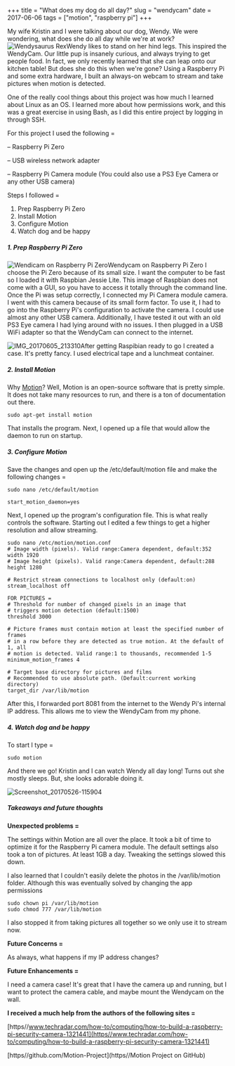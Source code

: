 +++
title = "What does my dog do all day?"
slug = "wendycam"
date = 2017-06-06
tags = ["motion", "raspberry pi"]
+++

My wife Kristin and I were talking about our dog, Wendy. We were wondering, what does she do all day while we're at work?
![Wendysaurus Rex](https//mikehelmers.com/wp-content/uploads/2017/03/wp-1490105239229.jpg)Wendy likes to stand on her hind legs.
This inspired the WendyCam. Our little pup is insanely curious, and always trying to get people food. In fact, we only recently learned that she can leap onto our kitchen table! But does she do this when we're gone? Using a Raspberry Pi and some extra hardware, I built an always-on webcam to stream and take pictures when motion is detected.

One of the really cool things about this project was how much I learned about Linux as an OS. I learned more about how permissions work, and this was a great exercise in using Bash, as I did this entire project by logging in through SSH.

For this project I used the following =

&#8211; Raspberry Pi Zero

&#8211; USB wireless network adapter

&#8211; Raspberry Pi Camera module (You could also use a PS3 Eye Camera or any other USB camera)

Steps I followed =

1. Prep Raspberry Pi Zero
2. Install Motion
3. Configure Motion
4. Watch dog and be happy

##### **1. Prep Raspberry Pi Zero**
![Wendicam on Raspberry Pi Zero](https//mikehelmers.com/wp-content/uploads/2017/03/wp-1490186151252.jpg)Wendycam on Raspberry Pi Zero
I choose the Pi Zero because of its small size. I want the computer to be fast so I loaded it with Raspbian Jessie Lite. This image of Raspbian does not come with a GUI, so you have to access it totally through the command line. Once the Pi was setup correctly, I connected my Pi Camera module camera. I went with this camera because of its small form factor. To use it, I had to go into the Raspberry Pi's configuration to activate the camera. I could use almost any other USB camera. Additionally, I have tested it out with an old PS3 Eye camera I had lying around with no issues. I then plugged in a USB WiFi adapter so that the WendyCam can connect to the internet.

![IMG_20170605_213310](https//mikehelmers.com/wp-content/uploads/2017/06/img_20170605_213310.jpg)After getting Raspibian ready to go I created a case. It's pretty fancy. I used electrical tape and a lunchmeat container.

 

 

##### **2. Install Motion**

Why [Motion](https//github.com/Motion-Project)? Well, Motion is an open-source software that is pretty simple. It does not take many resources to run, and there is a ton of documentation out there.

    sudo apt-get install motion

That installs the program. Next, I opened up a file that would allow the daemon to run on startup.

##### **3. Configure Motion**

Save the changes and open up the /etc/default/motion file and make the following changes =

    sudo nano /etc/default/motion
    
    start_motion_daemon=yes

Next, I opened up the program's configuration file. This is what really controls the software. Starting out I edited a few things to get a higher resolution and allow streaming.

    sudo nano /etc/motion/motion.conf
    # Image width (pixels). Valid range:Camera dependent, default:352
    width 1920
    # Image height (pixels). Valid range:Camera dependent, default:288
    height 1280
    
    # Restrict stream connections to localhost only (default:on)
    stream_localhost off
    
    FOR PICTURES =
    # Threshold for number of changed pixels in an image that
    # triggers motion detection (default:1500)
    threshold 3000
    
    # Picture frames must contain motion at least the specified number of frames
    # in a row before they are detected as true motion. At the default of 1, all
    # motion is detected. Valid range:1 to thousands, recommended 1-5
    minimum_motion_frames 4
    
    # Target base directory for pictures and films
    # Recommended to use absolute path. (Default:current working directory)
    target_dir /var/lib/motion

After this, I forwarded port 8081 from the internet to the Wendy Pi's internal IP address. This allows me to view the WendyCam from my phone.

##### **4. Watch dog and be happy**

To start I type =

    sudo motion

And there we go! Kristin and I can watch Wendy all day long! Turns out she mostly sleeps. But, she looks adorable doing it.

![Screenshot_20170526-115904](https//mikehelmers.com/wp-content/uploads/2017/06/screenshot_20170526-115904.png)

##### **Takeaways and future thoughts**

**Unexpected problems =**

The settings within Motion are all over the place. It took a bit of time to optimize it for the Raspberry Pi camera module. The default settings also took a ton of pictures. At least 1GB a day. Tweaking the settings slowed this down.

I also learned that I couldn't easily delete the photos in the /var/lib/motion folder. Although this was eventually solved by changing the app permissions

    sudo chown pi /var/lib/motion
    sudo chmod 777 /var/lib/motion

I also stopped it from taking pictures all together so we only use it to stream now.

**Future Concerns =**

As always, what happens if my IP address changes?

**Future Enhancements =**

I need a camera case! It's great that I have the camera up and running, but I want to protect the camera cable, and maybe mount the Wendycam on the wall.

**I received a much help from the authors of the following sites =**

[https//www.techradar.com/how-to/computing/how-to-build-a-raspberry-pi-security-camera-1321441](https//www.techradar.com/how-to/computing/how-to-build-a-raspberry-pi-security-camera-1321441)

[https//github.com/Motion-Project](https//Motion Project on GitHub)
